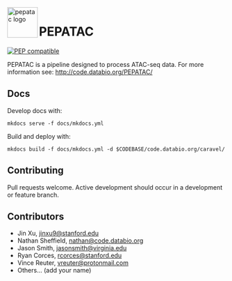 <img src="docs/img/logo_pepatac_black.svg" alt="pepatac logo" height="70" align="left"/>

# PEPATAC

[![PEP compatible](http://pepkit.github.io/img/PEP-compatible-green.svg)](http://pepkit.github.io)

PEPATAC is a pipeline designed to process ATAC-seq data. For more information see: http://code.databio.org/PEPATAC/

## Docs

Develop docs with:

```
mkdocs serve -f docs/mkdocs.yml
```

Build and deploy with:

```
mkdocs build -f docs/mkdocs.yml -d $CODEBASE/code.databio.org/caravel/
```

## Contributing

Pull requests welcome. Active development should occur in a development or feature branch.

## Contributors

* Jin Xu, jinxu9@stanford.edu
* Nathan Sheffield, nathan@code.databio.org
* Jason Smith, jasonsmith@virginia.edu
* Ryan Corces, rcorces@stanford.edu
* Vince Reuter, vreuter@protonmail.com
* Others... (add your name)
